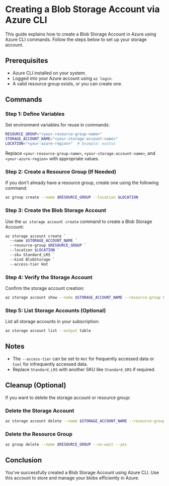 # Creating a Blob Storage Account via Azure CLI

This guide explains how to create a Blob Storage Account in Azure using Azure CLI commands. Follow the steps below to set up your storage account.

## Prerequisites

- Azure CLI installed on your system.
- Logged into your Azure account using `az login`.
- A valid resource group exists, or you can create one.

## Commands

### Step 1: Define Variables
Set environment variables for reuse in commands:

```bash
RESOURCE_GROUP="<your-resource-group-name>"
STORAGE_ACCOUNT_NAME="<your-storage-account-name>"
LOCATION="<your-azure-region>"  # Example: eastus
```

Replace `<your-resource-group-name>`, `<your-storage-account-name>`, and `<your-azure-region>` with appropriate values.

### Step 2: Create a Resource Group (If Needed)
If you don't already have a resource group, create one using the following command:

```bash
az group create --name $RESOURCE_GROUP --location $LOCATION
```

### Step 3: Create the Blob Storage Account
Use the `az storage account create` command to create a Blob Storage Account:

```bash
az storage account create `
  --name $STORAGE_ACCOUNT_NAME `
  --resource-group $RESOURCE_GROUP `
  --location $LOCATION `
  --sku Standard_LRS `
  --kind BlobStorage `
  --access-tier Hot
```

### Step 4: Verify the Storage Account
Confirm the storage account creation:

```bash
az storage account show --name $STORAGE_ACCOUNT_NAME --resource-group $RESOURCE_GROUP
```

### Step 5: List Storage Accounts (Optional)
List all storage accounts in your subscription:

```bash
az storage account list --output table
```

## Notes
- The `--access-tier` can be set to `Hot` for frequently accessed data or `Cool` for infrequently accessed data.
- Replace `Standard_LRS` with another SKU like `Standard_GRS` if required.

## Cleanup (Optional)
If you want to delete the storage account or resource group:

### Delete the Storage Account
```bash
az storage account delete --name $STORAGE_ACCOUNT_NAME --resource-group $RESOURCE_GROUP
```

### Delete the Resource Group
```bash
az group delete --name $RESOURCE_GROUP --no-wait --yes
```

## Conclusion
You've successfully created a Blob Storage Account using Azure CLI. Use this account to store and manage your blobs efficiently in Azure.

